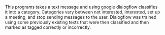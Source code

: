 This programs takes a text message and using google dialogflow classifies it into a category. Categories vary between not interested, interested, set up a meeting, and stop sending messages to the user. Dialogflow was trained using some previously existing texts that were then classified and then marked as tagged correctly or incorrectly. 
